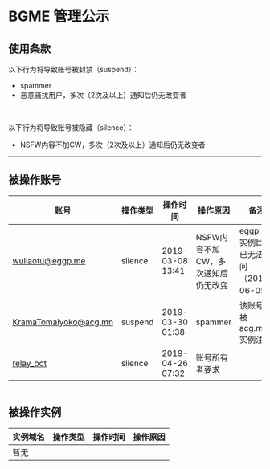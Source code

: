 # BGME 管理公示

## 使用条款

以下行为将导致账号被封禁（suspend）：

- spammer
- 恶意骚扰用户，多次（2次及以上）通知后仍无改变者

<br>

以下行为将导致账号被隐藏（silence）：

- NSFW内容不加CW，多次（2次及以上）通知后仍无改变者

****

## 被操作账号

|账号|操作类型|操作时间|操作原因|备注|
|---|-------|-------|------|----|
|[wuliaotu@eggp.me](https://eggp.me/@wuliaotu)|silence|2019-03-08 13:41|NSFW内容不加CW，多次通知后仍无改变|eggp.me 实例目前已无法访问（2019-06-05）|
|[KramaTomaiyoko@acg.mn](https://acg.mn/@KramaTomaiyoko)|suspend|2019-03-30 01:38|spammer|该账号已被 acg.mn 实例注销|
|[relay_bot](https://bgme.me/@relay_bot)|silence|2019-04-26 07:32|账号所有者要求||

****

## 被操作实例

|实例域名|操作类型|操作时间|操作原因|
|---|-------|-------|------|
|暂无|       |       |      |
